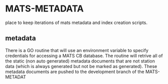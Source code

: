 # MATS-METADATA

place to keep iterations of mats metadata and index creation scripts.

## metadata

There is a GO routine that will use an environment variable to specify credentials for accessing a MATS CB database.
The routine will retrive all of the static (non auto generated) metadata documents that are not station data (which is always generated but not be marked as generated).
These metadata documents are pushed to the development branch of the MATS-METADAT

